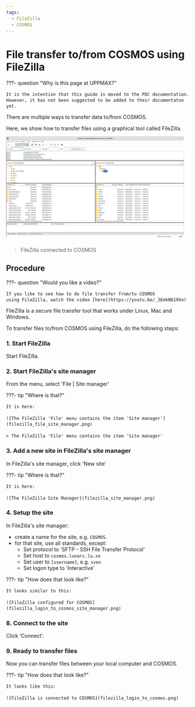 ```yaml
---
tags:
  - FileZilla
  - COSMOS
---
```


# File transfer to/from COSMOS using FileZilla

???- question "Why is this page at UPPMAX?"

    It is the intention that this guide is moved to the PDC documentation.
    However, it has not been suggested to be added to their documentaton
    yet.

There are multiple ways to transfer data to/from COSMOS.

Here, we show how to transfer files using a graphical tool called FileZilla.

![FileZilla connected to COSMOS](filezilla_login_to_cosmos.png)

> FileZilla connected to COSMOS

## Procedure

???- question "Would you like a video?"

    If you like to see how to do file transfer from/to COSMOS
    using FileZilla, watch the video [here](https://youtu.be/_3EmkN619Xo)

FileZilla is a secure file transfer tool that works under Linux, Mac and Windows.

To transfer files to/from COSMOS using FileZilla, do
the following steps:

### 1. Start FileZilla

Start FileZilla.

### 2. Start FileZilla's site manager

From the menu, select 'File | Site manager'

???- tip "Where is that?"

    It is here:

    ![The FileZilla 'File' menu contains the item 'Site manager'](filezilla_file_site_manager.png)

    > The FileZilla 'File' menu contains the item 'Site manager'

### 3. Add a new site in FileZilla's site manager

In FileZilla's site manager, click 'New site'

???- tip "Where is that?"

    It is here:

    ![The FileZilla Site Manager](filezilla_site_manager.png)

### 4. Setup the site

In FileZilla's site manager:

- create a name for the site, e.g. `COSMOS`.
- for that site, use all standards, except:
    - Set protocol to 'SFTP - SSH File Transfer Protocol'
    - Set host to `cosmos.lunarc.lu.se`
    - Set user to `[username]`, e.g. `sven`
    - Set logon type to 'Interactive'

???- tip "How does that look like?"

    It looks similar to this:

    ![FileZilla configured for COSMOS](filezilla_login_to_cosmos_site_manager.png)

### 8. Connect to the site

Click 'Connect'.

### 9. Ready to transfer files

Now you can transfer files between your local computer and COSMOS.

???- tip "How does that look like?"

    It looks like this:

    ![FileZilla is connected to COSMOS](filezilla_login_to_cosmos.png)
